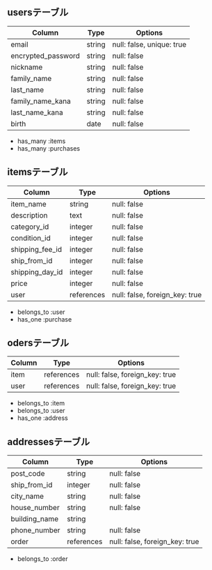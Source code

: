 
## usersテーブル 

| Column             | Type    | Options                    |
| ------------------ | ------- | -------------------------- |
| email              | string  | null: false, unique: true  |
| encrypted_password | string  | null: false                |
| nickname           | string  | null: false                |
| family_name        | string  | null: false                |
| last_name          | string  | null: false                |
| family_name_kana   | string  | null: false                |
| last_name_kana     | string  | null: false                |
| birth              | date    | null: false                |

- has_many :items
- has_many :purchases

## itemsテーブル 

| Column          | Type       | Options                        |
| --------------- | ---------- | ------------------------------ |
| item_name       | string     | null: false                    |
| description     | text       | null: false                    |
| category_id     | integer    | null: false                    |
| condition_id    | integer    | null: false                    |
| shipping_fee_id | integer    | null: false                    |
| ship_from_id    | integer    | null: false                    |
| shipping_day_id | integer    | null: false                    |
| price           | integer    | null: false                    |
| user            | references | null: false, foreign_key: true |

- belongs_to :user
- has_one :purchase 

## odersテーブル 

| Column          | Type       | Options                        |
| --------------- | ---------- | ------------------------------ |
| item            | references | null: false, foreign_key: true |
| user            | references | null: false, foreign_key: true |

- belongs_to :item
- belongs_to :user
- has_one :address 

## addressesテーブル 

| Column        | Type       | Options                        |
| ------------- | ---------- | ------------------------------ |
| post_code     | string     | null: false                    |
| ship_from_id  | integer    | null: false                    |
| city_name     | string     | null: false                    |
| house_number  | string     | null: false                    |
| building_name | string     |                                |
| phone_number  | string     | null: false                    |
| order         | references | null: false, foreign_key: true |

- belongs_to :order